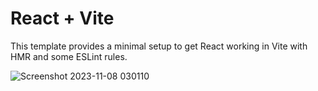 # React + Vite

This template provides a minimal setup to get React working in Vite with HMR and some ESLint rules.

![Screenshot 2023-11-08 030110](https://github.com/Faisal25DEC/Faisal-s-Portfolio/assets/136161964/f6b4a6f6-3b23-4fc6-8912-152e61f986bf)
